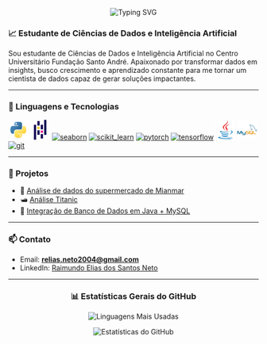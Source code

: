 <p align="center">
  <img src="https://readme-typing-svg.demolab.com?font=Fira+Code&pause=1000&color=00C2FF&center=true&vCenter=true&width=600&lines=Oie+,+eu+sou+o+Raimundo+Elias" alt="Typing SVG" />
</p>

<h3>📈 Estudante de Ciências de Dados e Inteligência Artificial</h3>

<p>
Sou estudante de Ciências de Dados e Inteligência Artificial no Centro Universitário Fundação Santo André.  
Apaixonado por transformar dados em insights, busco crescimento e aprendizado constante para me tornar um cientista de dados capaz de gerar soluções impactantes.
</p>

---

<h3>🚀 Linguagens e Tecnologias</h3>
<p>
<a href="https://www.python.org" target="_blank" rel="noreferrer"><img src="https://raw.githubusercontent.com/devicons/devicon/master/icons/python/python-original.svg" alt="python" width="40"/></a>
<a href="https://pandas.pydata.org/" target="_blank" rel="noreferrer"><img src="https://raw.githubusercontent.com/devicons/devicon/master/icons/pandas/pandas-original.svg" alt="pandas" width="40"/></a>
<a href="https://seaborn.pydata.org/" target="_blank" rel="noreferrer"><img src="https://seaborn.pydata.org/_images/logo-mark-lightbg.svg" alt="seaborn" width="40"/></a>
<a href="https://scikit-learn.org/" target="_blank" rel="noreferrer"><img src="https://upload.wikimedia.org/wikipedia/commons/0/05/Scikit_learn_logo_small.svg" alt="scikit_learn" width="40"/></a>
<a href="https://pytorch.org/" target="_blank" rel="noreferrer"><img src="https://www.vectorlogo.zone/logos/pytorch/pytorch-icon.svg" alt="pytorch" width="40"/></a>
<a href="https://www.tensorflow.org" target="_blank" rel="noreferrer"><img src="https://www.vectorlogo.zone/logos/tensorflow/tensorflow-icon.svg" alt="tensorflow" width="40"/></a>
<a href="https://www.java.com" target="_blank" rel="noreferrer"><img src="https://raw.githubusercontent.com/devicons/devicon/master/icons/java/java-original.svg" alt="java" width="40"/></a>
<a href="https://www.mysql.com/" target="_blank" rel="noreferrer"><img src="https://raw.githubusercontent.com/devicons/devicon/master/icons/mysql/mysql-original-wordmark.svg" alt="mysql" width="40"/></a>
<a href="https://git-scm.com/" target="_blank" rel="noreferrer"><img src="https://www.vectorlogo.zone/logos/git-scm/git-scm-icon.svg" alt="git" width="40"/></a>
</p>

---

### 🔭 Projetos
- 🛒 [Análise de dados do supermercado de Mianmar](https://github.com/Raimundo2004/An-lise-supermercado.git)  
- 🛥️ [Análise Titanic](https://github.com/Raimundo2004/An-lise-de-dados-com-a-base-de-dados-do-Titanic.git)  
- 🔢 [Integração de Banco de Dados em Java + MySQL](https://github.com/Raimundo2004/Java-com-BD.git)  

---

### 📫 Contato
- Email: **relias.neto2004@gmail.com**  
- LinkedIn: [Raimundo Elias dos Santos Neto](https://www.linkedin.com/in/raimundo-elias-dos-santos-neto)  

---

<h3 align="center">📊 Estatísticas Gerais do GitHub</h3>
<p align="center">
  <img src="https://github-readme-stats.vercel.app/api/top-langs/?username=raimundo2004&layout=compact&theme=tokyonight" 
       alt="Linguagens Mais Usadas" width="500"/>
</p>

<p align="center">
  <img src="https://github-readme-stats.vercel.app/api?username=raimundo2004&show_icons=true&theme=tokyonight&include_all_commits=true" 
       alt="Estatísticas do GitHub" width="500"/>
</p>

